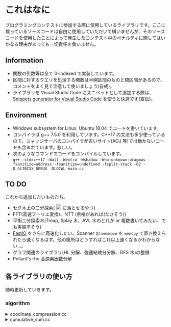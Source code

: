 # これはなに

プログラミングコンテストに参加する際に使用しているライブラリです。ここに載っているソースコードは自由に使用していただいて構いませんが、そのソースコードを使用したことによって発生したコンテスト中のペナルティに関してはいかなる理由があっても一切責任を負いません。

## Information

-  関数の引数等は全て 0-indexed で実装しています。
-  区間に対するクエリを処理する関数は半開区間のものと閉区間があるので、コメントをよく見て注意して使いましょう(自戒)。
-  ライブラリを Visual Studio Code にスニペットとして追加する際は、[Snippets generator for Visual Studio Code](https://github.com/kyomukyomupurin/snippets_generator) を使うと快適です(宣伝)。

## Environment

-  Windows subsystem for Linux, Ubuntu 18.04 でコードを書いています。
-  コンパイラは g++ 7.5.0 を利用しています。C++17 の文法も多少使っているので、ジャッジサーバのコンパイラが古いサイト(AOJ 等)では動かないコードも含まれています。悲しい。
-  次のようなコマンドでコードをコンパイルしています。  
```g++ -std=c++17 -Wall -Wextra -Wshadow -Wno-unknown-pragmas -fsanitize=address -fsanitize=undefined -fsplit-stack -O2 -D_GLIBCXX_DEBUG -DLOCAL main.cc```

## TO DO

これから追加したいものたち。

-  セグ木上の二分探索( <img src="https://render.githubusercontent.com/render/math?math=O(\log^2 N)\to O(\log N)"> に落とせるやつ)
-  FFT(高速フーリエ変換)、NTT (余裕があれば(なさそう))
-  平衡二分探索木(Treap, Splay 木、AVL 木のどれか or 複数書いてみたい、でも実装辛そう)
- [FastIO](https://github.com/kyomukyomupurin/competitive_programming/blob/master/src/etc/fastio.cc) をさらに高速化したい。Scanner の ```memmove``` を ```memcpy``` で置き換えられたら速くなるはず。他の箇所はどうすればこれ以上速くなるかわからない...。
- グラフ関連のライブラリ(HL 分解、強連結成分分解、DFS 木)の整備
- Pollard's rho 高速素因数分解

## 各ライブラリの使い方

随時更新していきます。

### algorithm

<details>
  <summary>coodinate_compression.cc</summary>

  #### 概要

  座標圧縮を行う。最近は、これ別にいらないのではという気持ちになっており、今後も使うことはなさそう。  

  #### 使い方

  座標圧縮したい vector を用意し(vec とする)、```CoodinateCompression cc(vec);``` と宣言する。 ```cc[i].before, cc[i].after``` はそれぞれ座標圧縮前、座標圧縮後の値を返す。
  
  #### 計算量
  CoodinateCompression() : <img src="https://render.githubusercontent.com/render/math?math=O(N\log N)">
</details>

<details>
  <summary>cumulative_sum.cc</summary>

  #### 概要

  一次元の累積和をとる。  

  #### 使い方

  累積和をとりたい vector を用意し(vec とする)、```CumulativeSum cs(vec);``` と宣言する。

  get(int l, int r) : <img src="https://render.githubusercontent.com/render/math?math=\sum_{i=l}^{r} vec[i]"> を返す。  
  lower_bound(T val) : 初めて <img src="https://render.githubusercontent.com/render/math?math=\sum_{i=0}^{pos}\geq val"> となるような pos を返す。  
  upper_bound(T val) : 初めて <img src="https://render.githubusercontent.com/render/math?math=\sum_{i=0}^{pos}> val"> となるような pos を返す。 
  
  #### 計算量

  CumulativeSum() : <img src="https://render.githubusercontent.com/render/math?math=O(N)">  
  get(int l, int r) : <img src="https://render.githubusercontent.com/render/math?math=O(1)">  
  lower_bound(T val) : <img src="https://render.githubusercontent.com/render/math?math=O(log N)">  
  upper_bound(T val) : <img src="https://render.githubusercontent.com/render/math?math=O(\log N)">  

</details>